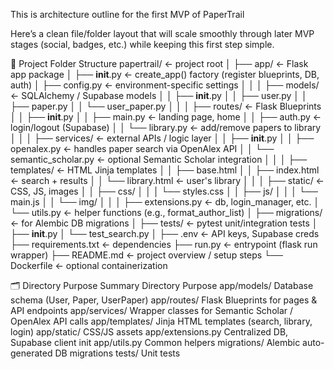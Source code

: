 This is architecture outline for the first MVP of PaperTrail

Here’s a clean file/folder layout that will scale smoothly through later MVP stages (social, badges, etc.) while keeping this first step simple.

🧱 Project Folder Structure
papertrail/                        ← project root
│
├── app/                           ← Flask app package
│   ├── __init__.py                ← create_app() factory (register blueprints, DB, auth)
│   ├── config.py                  ← environment-specific settings
│   │
│   ├── models/                    ← SQLAlchemy / Supabase models
│   │   ├── __init__.py
│   │   ├── user.py
│   │   ├── paper.py
│   │   └── user_paper.py
│   │
│   ├── routes/                    ← Flask Blueprints
│   │   ├── __init__.py
│   │   ├── main.py                ← landing page, home
│   │   ├── auth.py                ← login/logout (Supabase)
│   │   └── library.py             ← add/remove papers to library
│   │
│   ├── services/                  ← external APIs / logic layer
│   │   ├── __init__.py
│   │   ├── openalex.py            ← handles paper search via OpenAlex API
│   │   └── semantic_scholar.py    ← optional Semantic Scholar integration
│   │
│   ├── templates/                 ← HTML Jinja templates
│   │   ├── base.html
│   │   ├── index.html             ← search + results
│   │   └── library.html           ← user's library
│   │
│   ├── static/                    ← CSS, JS, images
│   │   ├── css/
│   │   │   └── styles.css
│   │   ├── js/
│   │   │   └── main.js
│   │   └── img/
│   │
│   ├── extensions.py              ← db, login_manager, etc.
│   └── utils.py                   ← helper functions (e.g., format_author_list)
│
├── migrations/                    ← for Alembic DB migrations
│
├── tests/                         ← pytest unit/integration tests
│   ├── __init__.py
│   └── test_search.py
│
├── .env                           ← API keys, Supabase creds
├── requirements.txt               ← dependencies
├── run.py                         ← entrypoint (flask run wrapper)
├── README.md                      ← project overview / setup steps
└── Dockerfile                     ← optional containerization

🗂 Directory Purpose Summary
Directory	Purpose
app/models/	Database schema (User, Paper, UserPaper)
app/routes/	Flask Blueprints for pages & API endpoints
app/services/	Wrapper classes for Semantic Scholar / OpenAlex API calls
app/templates/	Jinja HTML templates (search, library, login)
app/static/	CSS/JS assets
app/extensions.py	Centralized DB, Supabase client init
app/utils.py	Common helpers
migrations/	Alembic auto-generated DB migrations
tests/	Unit tests